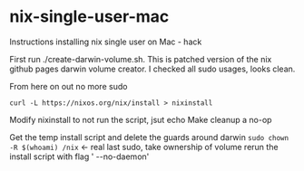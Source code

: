 # nix-single-user-mac
Instructions installing nix single user on Mac - hack

First run ./create-darwin-volume.sh. This is patched version of the nix github pages darwin volume creator.
I checked all sudo usages, looks clean. 

From here on out no more sudo

```
curl -L https://nixos.org/nix/install > nixinstall
```

Modify nixinstall to not run the script, jsut echo
Make cleanup a no-op


Get the temp install script and delete the guards around darwin
```sudo chown -R $(whoami) /nix``` <- real last sudo, take ownership of volume
rerun the install script with flag ' --no-daemon'



